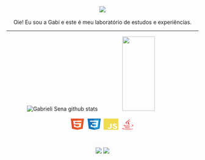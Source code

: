 <div align="center">  
<img src="https://i.pinimg.com/564x/f0/39/56/f0395689242a563195ba2e33c4d78e83.jpg" />
</div>

<div align="center">  
<p>Oie! Eu sou a Gabi e este é meu laboratório de estudos e experiências. </p>
</div>

---

<div align="center">  
  <img width="49%" height="195px" src="https://github-readme-stats.vercel.app/api?username=gabssena&show_icons=true&count_private=true&hide_border=true&title_color=ED9AC7&icon_color=ED9AC7&text_color=ED9AC7&bg_color=0d1117" alt="Gabrieli Sena github stats" /> 
  <img width="41%" height="195px" src="https://github-readme-stats.vercel.app/api/top-langs/?username=gabssena&layout=compact&hide_border=true&title_color=ED9AC7&text_color=ED9AC7&bg_color=0d1117" />
</div>


<div align="center"><br>  
  <img align="center" alt="Gabi-HTML" height="30" width="40" src="https://raw.githubusercontent.com/devicons/devicon/master/icons/html5/html5-original.svg">
  <img align="center" alt="Gabi-CSS" height="30" width="40" src="https://raw.githubusercontent.com/devicons/devicon/master/icons/css3/css3-original.svg">
  <img align="center" alt="Gabi-Js" height="30" width="40" src="https://raw.githubusercontent.com/devicons/devicon/master/icons/javascript/javascript-plain.svg">
  <img align="center" alt="Gabi-Java" height="30" width="40" src="https://raw.githubusercontent.com/devicons/devicon/master/icons/java/java-plain.svg">

##

  <div align="center"><br>
      <a href="https://www.linkedin.com/in/gabrieli-machado-sena/" target="_blank"><img src="https://img.shields.io/badge/-LinkedIn-%230077B5?style=for-the-badge&logo=linkedin&logoColor=white" target="_blank"></a> 
      <a href="https://instagram.com/gabrieli._sena" target="_blank"><img src="https://img.shields.io/badge/-Instagram-%23E4405F?style=for-the-badge&logo=instagram&logoColor=white" target="_blank"></a>
  </div>
